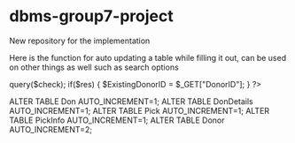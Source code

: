 # dbms-group7-project


New repository for the implementation

Here is the function for auto updating a table while filling it out, can be used on other things as well such as search options
<script>
    function myFunction() {
        var input, filter, table, tr, td, i, txtValue;
        input = document.getElementById("myInput");
        filter = input.value.toUpperCase();
        table = document.getElementById("myTable");
        tr = table.getElementsByTagName("tr");
        for (i = 0; i < tr.length; i++) {
            td = tr[i].getElementsByTagName("td")[0];
            if (td) {
                txtValue = td.textContent || td.innerText;
                if (txtValue.toUpperCase().indexOf(filter) > -1) {
                    tr[i].style.display = "";
                } else {
                    tr[i].style.display = "none";
                }
            }
        }
    }
</script>

<?php
//Check to see if donor exists already
  $check = "SELECT DonorID, name, phone FROM Donor WHERE name = '".$_GET["requestName"]."' AND phone = '".$_GET["requestPhone]."'";
  $res = $conn->query($check);
  if($res) {
    $ExistingDonorID = $_GET["DonorID"];
  } 
?>


ALTER TABLE Don AUTO_INCREMENT=1;
ALTER TABLE DonDetails AUTO_INCREMENT=1;
ALTER TABLE Pick AUTO_INCREMENT=1;
ALTER TABLE PickInfo AUTO_INCREMENT=1;
ALTER TABLE Donor AUTO_INCREMENT=2;